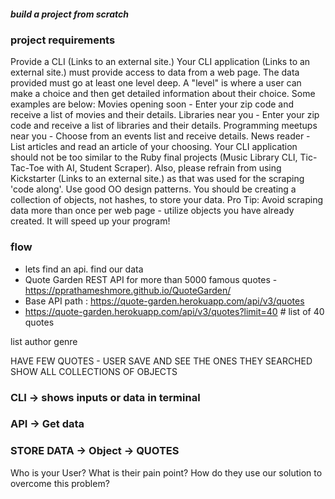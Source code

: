 ##### build a project from scratch 
### project requirements 

Provide a CLI (Links to an external site.)
Your CLI application (Links to an external site.) must provide access to data from a web page.
The data provided must go at least one level deep. A "level" is where a user can make a choice and then get detailed information about their choice. Some examples are below:
Movies opening soon - Enter your zip code and receive a list of movies and their details.
Libraries near you - Enter your zip code and receive a list of libraries and their details.
Programming meetups near you - Choose from an events list and receive details.
News reader - List articles and read an article of your choosing.
Your CLI application should not be too similar to the Ruby final projects (Music Library CLI, Tic-Tac-Toe with AI, Student Scraper). Also, please refrain from using Kickstarter (Links to an external site.) as that was used for the scraping 'code along'.
Use good OO design patterns. You should be creating a collection of objects, not hashes, to store your data. Pro Tip: Avoid scraping data more than once per web page - utilize objects you have already created. It will speed up your program!

### flow 
 - lets find an api. find our data
 - Quote Garden	REST API for more than 5000 famous quotes
 -https://pprathameshmore.github.io/QuoteGarden/
 - Base API path : https://quote-garden.herokuapp.com/api/v3/quotes
 - https://quote-garden.herokuapp.com/api/v3/quotes?limit=40  # list of 40 quotes 

 list author
 genre

 HAVE FEW QUOTES - 
 USER SAVE AND SEE THE ONES THEY SEARCHED
SHOW ALL COLLECTIONS OF OBJECTS
   

   ### CLI -> shows inputs or data in terminal
   ### API ->  Get data 
   ### STORE DATA -> Object ->  QUOTES

   Who is your User?
What is their pain point?
How do they use our solution to overcome this problem?